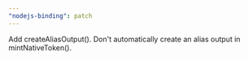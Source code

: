 ```yaml
---
"nodejs-binding": patch
---
```


Add createAliasOutput().
Don't automatically create an alias output in mintNativeToken().
